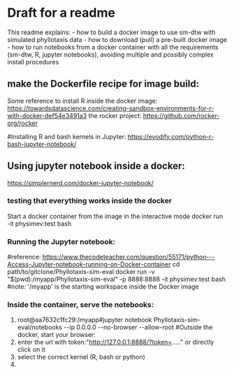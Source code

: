# Draft for a readme

This readme explains:
    - how to build a docker image to use sm-dtw with simulated phyllotaxis data
    - how to download (pull) a pre-built docker image
    - how to run notebooks from a docker container with all the requirements (sm-dtw, R, jupyter notebooks), avoiding multiple and possibly complex install procedures

## make the Dockerfile recipe for image build:
Some reference to install R inside the docker image: https://towardsdatascience.com/creating-sandbox-environments-for-r-with-docker-def54e3491a3
the rocker project: https://github.com/rocker-org/rocker

#Installing R and bash kernels in Jupyter:
https://evodify.com/python-r-bash-jupyter-notebook/

## Using jupyter notebook inside a docker:
https://simplernerd.com/docker-jupyter-notebook/

### testing that everything works inside the docker
Start a docker container from the image in the interactive mode
docker run -it physimev:test bash

### Running the Jupyter notebook:
#reference: https://www.thecodeteacher.com/question/55171/python---Access-Jupyter-notebook-running-on-Docker-container
cd path/to/gitclone/Phyllotaxis-sim-eval
docker run -v "$(pwd):/myapp/Phyllotaxis-sim-eval" -p 8888:8888 -it physimev:test bash
#note: '/myapp' is the starting workspace inside the Docker image

### Inside the container, serve the notebooks:
1. root@aa7632c1fc29:/myapp#jupyter notebook Phyllotaxis-sim-eval/notebooks --ip 0.0.0.0 --no-browser --allow-root
#Outside the docker, start your browser:
2. enter the url with token:"http://127.0.0.1:8888/?token=....." or directly click on it
3. select the correct kernel (R, bash or python)
4. 
